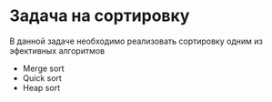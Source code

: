 # Задача на сортировку

В данной задаче необходимо реализовать сортировку одним из эфективных алгоритмов

* Merge sort
* Quick sort
* Heap sort